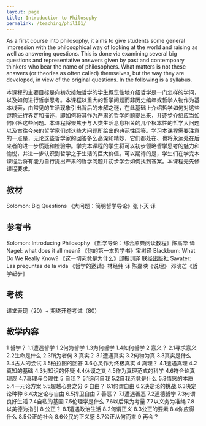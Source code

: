 ```yaml
---
layout: page
title: Introduction to Philosophy 
permalink: /teaching/phil101/
---
```


As a first course into philosophy, it aims to give students some general impression with the philosophical way of looking at the world and raising as well as answering questions. This is done via examining several big questions and representative answers given by past and contempoary thinkers who bear the name of philosophers. What matters  is not these answers (or theories as often called) themselves, but the way they are developed, in view of the original questions. In the following is a syllabus.

本课程的主要目标是向初次接触哲学的学生概览性地介绍哲学是一门怎样的学问，以及如何进行哲学思考。本课程以重大的哲学问题而非历史编年或哲学人物作为基本线索，由常见的生活现象引出背后的未解之谜，在此基础上介绍哲学如何对这些谜题进行界定和描述，即如何将其作为严肃的哲学问题提出来，并逐步介绍应当如何回答这些问题。本课程将聚焦于与人类生活息息相关的几个根本性的哲学大问题以及古往今来的哲学家们对这些大问题所给出的典范性回答。学习本课程需要注意的一点是，无论这些哲学家的回答多么高深和精妙，它们都处在、也将永远处在后来者的进一步质疑和检验中。学完本课程的学生将可以初步领略哲学思考的魅力和愉悦，并进一步认识到哲学之于生活的巨大价值。可以期待的是，学生们在学完本课程后将有能力自行提出严肃的哲学问题并初步学会如何找到答案。本课程无先修课程要求。

## 教材
Solomon: Big Questions 《大问题：简明哲学导论》张卜天 译

## 参考书
Solomon: Introducing Philosophy 《哲学导论：综合原典阅读教程》陈高华 译
Nagel: what does it all mean? 《你的第一本哲学书》宝树译
Blackburn: What Do We Really Know? 《这一切究竟是为什么》邱振训译 联经出版社
Savater: Las preguntas de la vida 《哲学的邀请》林经纬 译
陈嘉映《说理》
邓晓芒《哲学起步》

## 考核

课堂表现（20）+ 期终开卷考试（80）

## 教学内容

1 哲学？
	1.1遭遇哲学
	1.2何为哲学
	1.3为何哲学
	1.4如何哲学
2 意义？
	2.1寻求意义
	2.2生命是什么
	2.3所为者何
3 真实？
	3.1遭遇真实
	3.2何物为真
	3.3真实是什么
	3.4古人的尝试
	3.5柏拉图的回答
	3.6心灵作为终极真实
4 真理？
	4.1遭遇真理
	4.2真知的基础
	4.3对知识的怀疑
	4.4休谟之叉
	4.5作为真理范式的科学
	4.6符合论真理观
	4.7真理与合理性
5 自我？
	5.1追问自我
	5.2自我究竟是什么
	5.3情感的本质
	5.4一元论方案
	5.5超越心身之分
6 自由？
	6.1何谓自由
	6.2决定论的挑战
	6.3决定论种种
	6.4决定论与自由
	6.5捍卫自由
7 善恶？
	7.1遭遇善恶
	7.2道德哲学
	7.3何谓良好生活
	7.4自私的基因
	7.5伦理学是什么
	7.6以后果为考量
	7.7以义务为准绳
	7.8以美德为指引
8 公正？
	8.1遭遇政治生活
	8.2何谓正义
	8.3公正的要素
	8.4你应得什么
	8.5公正的社会
	8.6公民的正义感
	8.7公正从何而来
9 再会？



